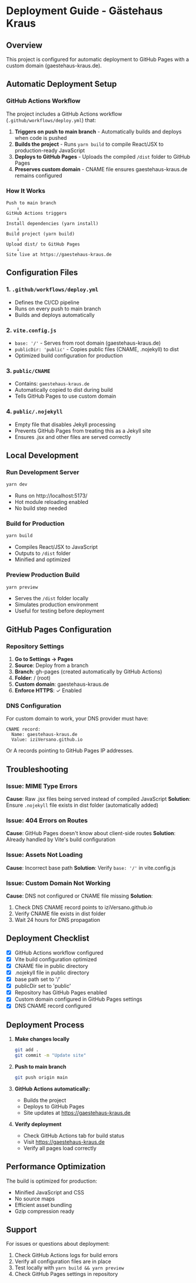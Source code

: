 # Deployment Guide - Gästehaus Kraus

## Overview

This project is configured for automatic deployment to GitHub Pages with a custom domain (gaestehaus-kraus.de).

## Automatic Deployment Setup

### GitHub Actions Workflow

The project includes a GitHub Actions workflow (`.github/workflows/deploy.yml`) that:

1. **Triggers on push to main branch** - Automatically builds and deploys when code is pushed
2. **Builds the project** - Runs `yarn build` to compile React/JSX to production-ready JavaScript
3. **Deploys to GitHub Pages** - Uploads the compiled `/dist` folder to GitHub Pages
4. **Preserves custom domain** - CNAME file ensures gaestehaus-kraus.de remains configured

### How It Works

```
Push to main branch
    ↓
GitHub Actions triggers
    ↓
Install dependencies (yarn install)
    ↓
Build project (yarn build)
    ↓
Upload dist/ to GitHub Pages
    ↓
Site live at https://gaestehaus-kraus.de
```

## Configuration Files

### 1. `.github/workflows/deploy.yml`
- Defines the CI/CD pipeline
- Runs on every push to main branch
- Builds and deploys automatically

### 2. `vite.config.js`
- `base: '/'` - Serves from root domain (gaestehaus-kraus.de)
- `publicDir: 'public'` - Copies public files (CNAME, .nojekyll) to dist
- Optimized build configuration for production

### 3. `public/CNAME`
- Contains: `gaestehaus-kraus.de`
- Automatically copied to dist during build
- Tells GitHub Pages to use custom domain

### 4. `public/.nojekyll`
- Empty file that disables Jekyll processing
- Prevents GitHub Pages from treating this as a Jekyll site
- Ensures .jsx and other files are served correctly

## Local Development

### Run Development Server
```bash
yarn dev
```
- Runs on http://localhost:5173/
- Hot module reloading enabled
- No build step needed

### Build for Production
```bash
yarn build
```
- Compiles React/JSX to JavaScript
- Outputs to `/dist` folder
- Minified and optimized

### Preview Production Build
```bash
yarn preview
```
- Serves the `/dist` folder locally
- Simulates production environment
- Useful for testing before deployment

## GitHub Pages Configuration

### Repository Settings

1. **Go to Settings → Pages**
2. **Source**: Deploy from a branch
3. **Branch**: gh-pages (created automatically by GitHub Actions)
4. **Folder**: / (root)
5. **Custom domain**: gaestehaus-kraus.de
6. **Enforce HTTPS**: ✓ Enabled

### DNS Configuration

For custom domain to work, your DNS provider must have:

```
CNAME record:
  Name: gaestehaus-kraus.de
  Value: iziVersano.github.io
```

Or A records pointing to GitHub Pages IP addresses.

## Troubleshooting

### Issue: MIME Type Errors
**Cause**: Raw .jsx files being served instead of compiled JavaScript
**Solution**: Ensure `.nojekyll` file exists in dist folder (automatically added)

### Issue: 404 Errors on Routes
**Cause**: GitHub Pages doesn't know about client-side routes
**Solution**: Already handled by Vite's build configuration

### Issue: Assets Not Loading
**Cause**: Incorrect base path
**Solution**: Verify `base: '/'` in vite.config.js

### Issue: Custom Domain Not Working
**Cause**: DNS not configured or CNAME file missing
**Solution**: 
1. Check DNS CNAME record points to iziVersano.github.io
2. Verify CNAME file exists in dist folder
3. Wait 24 hours for DNS propagation

## Deployment Checklist

- [x] GitHub Actions workflow configured
- [x] Vite build configuration optimized
- [x] CNAME file in public directory
- [x] .nojekyll file in public directory
- [x] base path set to '/'
- [x] publicDir set to 'public'
- [x] Repository has GitHub Pages enabled
- [x] Custom domain configured in GitHub Pages settings
- [x] DNS CNAME record configured

## Deployment Process

1. **Make changes locally**
   ```bash
   git add .
   git commit -m "Update site"
   ```

2. **Push to main branch**
   ```bash
   git push origin main
   ```

3. **GitHub Actions automatically:**
   - Builds the project
   - Deploys to GitHub Pages
   - Site updates at https://gaestehaus-kraus.de

4. **Verify deployment**
   - Check GitHub Actions tab for build status
   - Visit https://gaestehaus-kraus.de
   - Verify all pages load correctly

## Performance Optimization

The build is optimized for production:
- Minified JavaScript and CSS
- No source maps
- Efficient asset bundling
- Gzip compression ready

## Support

For issues or questions about deployment:
1. Check GitHub Actions logs for build errors
2. Verify all configuration files are in place
3. Test locally with `yarn build && yarn preview`
4. Check GitHub Pages settings in repository

